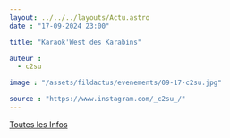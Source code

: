 ```yaml
---
layout: ../../../layouts/Actu.astro
date : "17-09-2024 23:00"

title: "Karaok'West des Karabins"

auteur :
  - c2su

image : "/assets/fildactus/evenements/09-17-c2su.jpg"

source : "https://www.instagram.com/_c2su_/"
---
```


[Toutes les Infos](https://www.facebook.com/events/s/karaokweist-des-karabins/441720124904831/)